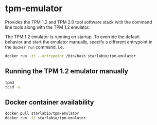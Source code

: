 # tpm-emulator

Provides the TPM 1.2 and TPM 2.0 tool software stack with the command
line tools along with the TPM 1.2 emulator.

The TPM 1.2 emulator is running on startup. To override the default
behavior and start the emulator manually, specify a different
entrypoint in the `docker run` command, i.e.

```bash
docker run -it --entrypoint /bin/bash starlabio/tpm-emulator
```

## Running the TPM 1.2 emulator manually

```bash
tpmd
tcsd -e
```

## Docker container availability

```bash
docker pull starlabio/tpm-emulator
docker run -it starlabio/tpm-emulator
```
